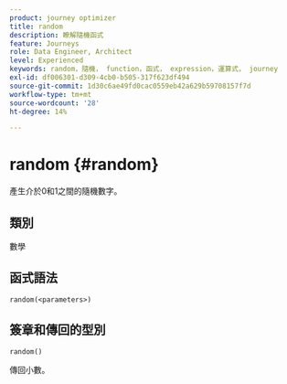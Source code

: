 ```yaml
---
product: journey optimizer
title: random
description: 瞭解隨機函式
feature: Journeys
role: Data Engineer, Architect
level: Experienced
keywords: random，隨機， function，函式， expression，運算式， journey
exl-id: df006301-d309-4cb0-b505-317f623df494
source-git-commit: 1d30c6ae49fd0cac0559eb42a629b59708157f7d
workflow-type: tm+mt
source-wordcount: '28'
ht-degree: 14%

---
```


# random {#random}

產生介於0和1之間的隨機數字。

## 類別

數學

## 函式語法

`random(<parameters>)`

## 簽章和傳回的型別

`random()`

傳回小數。
